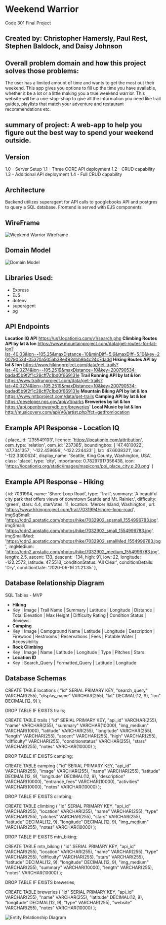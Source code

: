 # Weekend Warrior
Code 301 Final Project

## Created by: Christopher Hamersly, Paul Rest, Stephen Baldock, and Daisy Johnson

## Overall problem domain and how this project solves those problems:
The user has a limited amount of time and wants to get the most out their weekend. This app gives you options to fill up the time you have available, whether it be a lot or a little making you a true weekend warrior. This website will be a one-stop-shop to give all the information you need like trail guides, playlists that match your adventure and restaurant recommendations etc.

## summary of project: A web-app to help you figure out the best way to spend your weekend outside.

## Version
1.0 - Server Setup
1.1 - Three CORE API deployment
1.2 - CRUD capability
1.3 - Additional API deployment
1.4 - Full CRUD capability

## Architecture
Backend utilizes superagent for API calls to googlebooks API and postgres to query a SQL database. Frontend is served with EJS components.

## WireFrame

![Weekend Warrior Wireframe](diagrams/Weekend_Warrior_Wireframe.png)

## Domain Model

![Domain Model](diagrams/IMG_0015.JPG)



## Libraries Used:
 - Express
 - EJS
 - dotenv
 - superagent
 - pg
 
 ## API Endpoints
**Location IQ API**
https://us1.locationiq.com/v1/search.php
**Climbing Routes API by lat & lon**
https://www.mountainproject.com/data/get-routes-for-lat-lon?lat=40.03&lon=-105.25&maxDistance=10&minDiff=5.6&maxDiff=5.10&key=200790534-05370a505ab38e493dbb8b4c24c7dadd
**Hiking Routes API by lat & lon**
https://www.hikingproject.com/data/get-trails?lat=40.0274&lon=-105.2519&maxDistance=10&key=200790534-badad5b9f2f1c28cff7c1bd0f669131e
**Trail Running API by lat & lon**
https://www.trailrunproject.com/data/get-trails?lat=40.0274&lon=-105.2519&maxDistance=10&key=200790534-badad5b9f2f1c28cff7c1bd0f669131e
**Mountain Biking API by lat & lon**
https://www.mtbproject.com/data/get-trails 
**Camping API by lat & lon**
https://developer.nps.gov/api/v1/parks
**Breweries by lat & lon**
https://api.openbrewerydb.org/breweries'
**Local Music by lat & lon**
http://musicovery.com/api/V6/artist.php?fct=getfromlocation 

## Example API Response - Location IQ
  {
    place_id: '235549103',
    licence: 'https://locationiq.com/attribution',
    osm_type: 'relation',
    osm_id: '237385',
    boundingbox: [ '47.4810022', '47.7341357', '-122.459696', '-122.224433' ],
    lat: '47.6038321',
    lon: '-122.3300624',
    display_name: 'Seattle, King County, Washington, USA',
    class: 'place',
    type: 'city',
    importance: 0.78297917356438,
    icon: 'https://locationiq.org/static/images/mapicons/poi_place_city.p.20.png'
  }
## Example API Response - Hiking
   {
      id: 7031994,
      name: 'Shore Loop Road',
      type: 'Trail',
      summary: 'A beautiful city park that offers views of downtown Seattle and Mt. Rainier.',
      difficulty: 'green',
      stars: 4.4,
      starVotes: 11,
      location: 'Mercer Island, Washington',
      url: 'https://www.hikingproject.com/trail/7031994/shore-loop-road',
      imgSqSmall: 'https://cdn2.apstatic.com/photos/hike/7032902_sqsmall_1554996783.jpg',
      imgSmall: 'https://cdn2.apstatic.com/photos/hike/7032902_small_1554996783.jpg',
      imgSmallMed: 'https://cdn2.apstatic.com/photos/hike/7032902_smallMed_1554996783.jpg',
      imgMedium: 'https://cdn2.apstatic.com/photos/hike/7032902_medium_1554996783.jpg',
      length: 2.5,
      ascent: 133,
      descent: -134,
      high: 91,
      low: 22,
      longitude: -122.2572,
      latitude: 47.5513,
      conditionStatus: 'All Clear',
      conditionDetails: 'Dry',
      conditionDate: '2020-06-16 21:21:35'
    },
    
## Database Relationship Diagram
SQL Tables - MVP
* **Hiking**
 * Key | Image | Trail Name | Summary | Latitude | Longitude | Distance | Total Elevation | Max Height | Difficulty Rating | Condition Status | Reviews 
* **Camping**
 * Key | Image | Campground Name | Latitude | Longitude | Description | Firewood | Restrooms | Reservations | Fees | Potable Water | Accessibility
* **Rock Climbing**
 * Key | Image | Name | Latitude | Longitude | Type | Pitches | Stars 
* **Location ID**
 * Key | Search_Query | Formatted_Query | Latitude | Longitude
 
 ## Database Schemas
 CREATE TABLE locations (
  "id" SERIAL PRIMARY KEY,
  "search_query" VARCHAR(255),
  "display_name" VARCHAR(255),
  "lat" DECIMAL(12, 9),
  "lon" DECIMAL(12, 9)
);


DROP TABLE IF EXISTS trails;

CREATE TABLE trails (
  "id" SERIAL PRIMARY KEY,
  "api_id" VARCHAR(255),
  "name" VARCHAR(255),
  "summary" VARCHAR(10000),
  "img_medium" VARCHAR(1000),
  "latitude" VARCHAR(255),
  "longitude" VARCHAR(255),
  "length" VARCHAR(255),
  "ascent" VARCHAR(255),
  "high" VARCHAR(255),
  "difficulty" VARCHAR(255),
  "conditionstatus" VARCHAR(255),
  "stars" VARCHAR(255),
  "notes" VARCHAR(10000)
);


DROP TABLE IF EXISTS camping; 

CREATE TABLE camping (
  "id" SERIAL PRIMARY KEY,
  "api_id" VARCHAR(255),
  "image" VARCHAR(255),
  "name" VARCHAR(255),
  "latitude" DECIMAL(12, 9),
  "longitude" DECIMAL(12, 9),
  "description" VARCHAR(10000),
  "entrance_fees" VARCHAR(10000),
  "activities" VARCHAR(10000),
  "notes" VARCHAR(10000)
);


DROP TABLE IF EXISTS climbing;

CREATE TABLE climbing (
  "id" SERIAL PRIMARY KEY,
  "api_id" VARCHAR(255),
  "location" VARCHAR(255),
  "name" VARCHAR(255),
  "type" VARCHAR(255),
  "pitches" VARCHAR(255),
  "stars" VARCHAR(255),
  "latitude" DECIMAL(12, 9),
  "longitude" DECIMAL(12, 9),
  "img_medium" VARCHAR(255),
  "notes" VARCHAR(10000)
);


DROP TABLE IF EXISTS mtn_biking;

CREATE TABLE mtn_biking (
  "id" SERIAL PRIMARY KEY,
  "api_id" VARCHAR(255), 
  "location" VARCHAR(255),
  "name" VARCHAR(255),
  "type" VARCHAR(255),
  "difficulty" VARCHAR(255),
  "stars" VARCHAR(255),
  "latitude" DECIMAL(12, 9),
  "longitude" DECIMAL(12, 9),
  "img_medium" VARCHAR(255),
  "summary" VARCHAR(10000),
  "length" VARCHAR(255),
  "notes" VARCHAR(10000)
);


DROP TABLE IF EXISTS breweries;

CREATE TABLE breweries (
  "id" SERIAL PRIMARY KEY,
  "api_id" VARCHAR(255),
  "name" VARCHAR(255),
  "latitude" DECIMAL(12, 9),
  "longitude" DECIMAL(12, 9),
  "type" VARCHAR(255),
  "website" VARCHAR(255),
  "notes" VARCHAR(10000)
);


![Entity Relationship Diagram](diagrams/entity_relationship.png)






